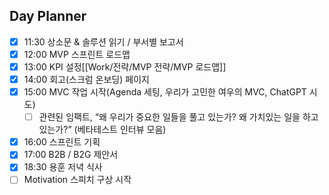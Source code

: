 ## Day Planner
- [x] 11:30 상소문 & 솔루션 읽기 / 부서별 보고서
- [x] 12:00 MVP 스프린트 로드맵
- [x] 13:00 KPI 설정[[Work/전략/MVP 전략/MVP 로드맵]]
- [x] 14:00 회고(스크럼 온보딩) 페이지
- [x] 15:00 MVC 작업 시작(Agenda 세팅, 우리가 고민한 여우의 MVC, ChatGPT 시도)
	- [ ] 관련된 임팩트, “왜 우리가 중요한 일들을 풀고 있는가? 왜 가치있는 일을 하고 있는가?” (베타테스트 인터뷰 모음)
- [x] 16:00 스프린트 기획
- [x] 17:00 B2B / B2G 제안서
- [x] 18:30 용훈 저녁 식사
- [ ] Motivation 스피치 구상 시작